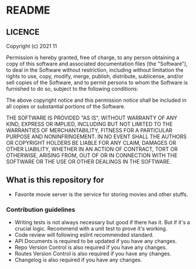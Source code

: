 # README

## LICENCE

Copyright (c) 2021 11

Permission is hereby granted, free of charge, to any person obtaining a copy
of this software and associated documentation files (the "Software"), to deal
in the Software without restriction, including without limitation the rights
to use, copy, modify, merge, publish, distribute, sublicense, and/or sell
copies of the Software, and to permit persons to whom the Software is
furnished to do so, subject to the following conditions:

The above copyright notice and this permission notice shall be included in all
copies or substantial portions of the Software.

THE SOFTWARE IS PROVIDED "AS IS", WITHOUT WARRANTY OF ANY KIND, EXPRESS OR
IMPLIED, INCLUDING BUT NOT LIMITED TO THE WARRANTIES OF MERCHANTABILITY,
FITNESS FOR A PARTICULAR PURPOSE AND NONINFRINGEMENT. IN NO EVENT SHALL THE
AUTHORS OR COPYRIGHT HOLDERS BE LIABLE FOR ANY CLAIM, DAMAGES OR OTHER
LIABILITY, WHETHER IN AN ACTION OF CONTRACT, TORT OR OTHERWISE, ARISING FROM,
OUT OF OR IN CONNECTION WITH THE SOFTWARE OR THE USE OR OTHER DEALINGS IN THE
SOFTWARE.

## What is this repository for

- Favorite movie server is the service for storing movies and other stuffs.

### Contribution guidelines

- Writing tests is not always necessary but good if there has it. But if it's a crucial logic. Recommend with a unit test to prove it's working.
- Code review will following eslint recommended standard.
- API Documents is required to be updated if you have any changes.
- Repo Version Control is also required if you have any changes.
- Routes Version Control is also required if you have any changes.
- Changelog is also required if you have any changes.
